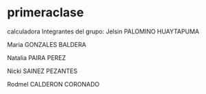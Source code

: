 # primeraclase
 calculadora
Integrantes del grupo:
Jelsin PALOMINO HUAYTAPUMA

Maria GONZALES BALDERA

Natalia PAIRA PEREZ

Nicki SAINEZ PEZANTES

Rodmel CALDERON CORONADO